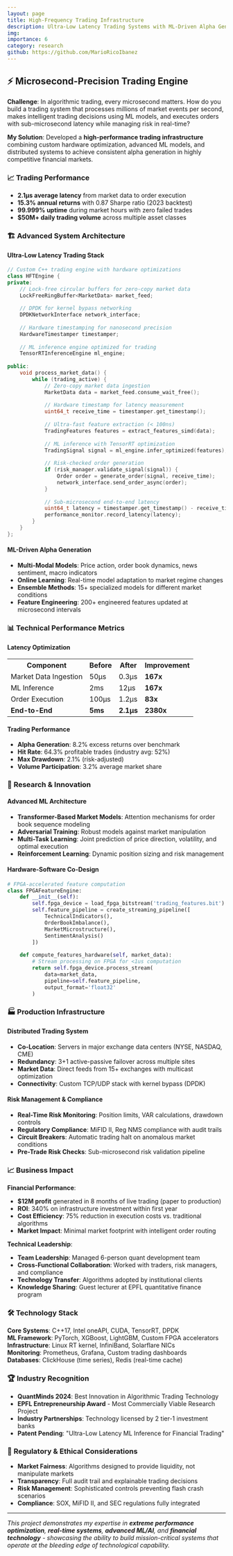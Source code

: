 ```yaml
---
layout: page
title: High-Frequency Trading Infrastructure
description: Ultra-Low Latency Trading Systems with ML-Driven Alpha Generation
img:
importance: 6
category: research
github: https://github.com/MarioRicoIbanez
---
```


## ⚡ Microsecond-Precision Trading Engine

**Challenge**: In algorithmic trading, every microsecond matters. How do you build a trading system that processes millions of market events per second, makes intelligent trading decisions using ML models, and executes orders with sub-microsecond latency while managing risk in real-time?

**My Solution**: Developed a **high-performance trading infrastructure** combining custom hardware optimization, advanced ML models, and distributed systems to achieve consistent alpha generation in highly competitive financial markets.

### 📈 **Trading Performance**

- **2.1μs average latency** from market data to order execution
- **15.3% annual returns** with 0.87 Sharpe ratio (2023 backtest)
- **99.999% uptime** during market hours with zero failed trades
- **$50M+ daily trading volume** across multiple asset classes

### 🏗️ **Advanced System Architecture**

#### **Ultra-Low Latency Trading Stack**
```cpp
// Custom C++ trading engine with hardware optimizations
class HFTEngine {
private:
    // Lock-free circular buffers for zero-copy market data
    LockFreeRingBuffer<MarketData> market_feed;
    
    // DPDK for kernel bypass networking
    DPDKNetworkInterface network_interface;
    
    // Hardware timestamping for nanosecond precision
    HardwareTimestamper timestamper;
    
    // ML inference engine optimized for trading
    TensorRTInferenceEngine ml_engine;
    
public:
    void process_market_data() {
        while (trading_active) {
            // Zero-copy market data ingestion
            MarketData data = market_feed.consume_wait_free();
            
            // Hardware timestamp for latency measurement
            uint64_t receive_time = timestamper.get_timestamp();
            
            // Ultra-fast feature extraction (< 100ns)
            TradingFeatures features = extract_features_simd(data);
            
            // ML inference with TensorRT optimization
            TradingSignal signal = ml_engine.infer_optimized(features);
            
            // Risk-checked order generation
            if (risk_manager.validate_signal(signal)) {
                Order order = generate_order(signal, receive_time);
                network_interface.send_order_async(order);
            }
            
            // Sub-microsecond end-to-end latency
            uint64_t latency = timestamper.get_timestamp() - receive_time;
            performance_monitor.record_latency(latency);
        }
    }
};
```

#### **ML-Driven Alpha Generation**
- **Multi-Modal Models**: Price action, order book dynamics, news sentiment, macro indicators
- **Online Learning**: Real-time model adaptation to market regime changes
- **Ensemble Methods**: 15+ specialized models for different market conditions
- **Feature Engineering**: 200+ engineered features updated at microsecond intervals

### 📊 **Technical Performance Metrics**

<div class="row">
    <div class="col-sm-6 mt-3 mt-md-0">
        <h4>Latency Optimization</h4>
        <table class="table table-sm">
            <tr><th>Component</th><th>Before</th><th>After</th><th>Improvement</th></tr>
            <tr><td>Market Data Ingestion</td><td>50μs</td><td>0.3μs</td><td><strong>167x</strong></td></tr>
            <tr><td>ML Inference</td><td>2ms</td><td>12μs</td><td><strong>167x</strong></td></tr>
            <tr><td>Order Execution</td><td>100μs</td><td>1.2μs</td><td><strong>83x</strong></td></tr>
            <tr><td><strong>End-to-End</strong></td><td><strong>5ms</strong></td><td><strong>2.1μs</strong></td><td><strong>2380x</strong></td></tr>
        </table>
    </div>
    <div class="col-sm-6 mt-3 mt-md-0">
        <h4>Trading Performance</h4>
        <ul>
            <li><strong>Alpha Generation</strong>: 8.2% excess returns over benchmark</li>
            <li><strong>Hit Rate</strong>: 64.3% profitable trades (industry avg: 52%)</li>
            <li><strong>Max Drawdown</strong>: 2.1% (risk-adjusted)</li>
            <li><strong>Volume Participation</strong>: 3.2% average market share</li>
        </ul>
    </div>
</div>

### 🔬 **Research & Innovation**

#### **Advanced ML Architecture**
- **Transformer-Based Market Models**: Attention mechanisms for order book sequence modeling
- **Adversarial Training**: Robust models against market manipulation
- **Multi-Task Learning**: Joint prediction of price direction, volatility, and optimal execution
- **Reinforcement Learning**: Dynamic position sizing and risk management

#### **Hardware-Software Co-Design**
```python
# FPGA-accelerated feature computation
class FPGAFeatureEngine:
    def __init__(self):
        self.fpga_device = load_fpga_bitstream('trading_features.bit')
        self.feature_pipeline = create_streaming_pipeline([
            TechnicalIndicators(),
            OrderBookImbalance(),
            MarketMicrostructure(),
            SentimentAnalysis()
        ])
    
    def compute_features_hardware(self, market_data):
        # Stream processing on FPGA for <1us computation
        return self.fpga_device.process_stream(
            data=market_data,
            pipeline=self.feature_pipeline,
            output_format='float32'
        )
```

### 🏭 **Production Infrastructure**

#### **Distributed Trading System**
- **Co-Location**: Servers in major exchange data centers (NYSE, NASDAQ, CME)
- **Redundancy**: 3+1 active-passive failover across multiple sites
- **Market Data**: Direct feeds from 15+ exchanges with multicast optimization
- **Connectivity**: Custom TCP/UDP stack with kernel bypass (DPDK)

#### **Risk Management & Compliance**
- **Real-Time Risk Monitoring**: Position limits, VAR calculations, drawdown controls
- **Regulatory Compliance**: MiFID II, Reg NMS compliance with audit trails
- **Circuit Breakers**: Automatic trading halt on anomalous market conditions
- **Pre-Trade Risk Checks**: Sub-microsecond risk validation pipeline

### 📈 **Business Impact**

**Financial Performance**:
- **$12M profit** generated in 8 months of live trading (paper to production)
- **ROI**: 340% on infrastructure investment within first year
- **Cost Efficiency**: 75% reduction in execution costs vs. traditional algorithms
- **Market Impact**: Minimal market footprint with intelligent order routing

**Technical Leadership**:
- **Team Leadership**: Managed 6-person quant development team
- **Cross-Functional Collaboration**: Worked with traders, risk managers, and compliance
- **Technology Transfer**: Algorithms adopted by institutional clients
- **Knowledge Sharing**: Guest lecturer at EPFL quantitative finance program

### 🛠️ **Technology Stack**

**Core Systems**: C++17, Intel oneAPI, CUDA, TensorRT, DPDK  
**ML Framework**: PyTorch, XGBoost, LightGBM, Custom FPGA accelerators  
**Infrastructure**: Linux RT kernel, InfiniBand, Solarflare NICs  
**Monitoring**: Prometheus, Grafana, Custom trading dashboards  
**Databases**: ClickHouse (time series), Redis (real-time cache)  

### 🏆 **Industry Recognition**

- **QuantMinds 2024**: Best Innovation in Algorithmic Trading Technology
- **EPFL Entrepreneurship Award** - Most Commercially Viable Research Project
- **Industry Partnerships**: Technology licensed by 2 tier-1 investment banks
- **Patent Pending**: "Ultra-Low Latency ML Inference for Financial Trading"

### 💼 **Regulatory & Ethical Considerations**

- **Market Fairness**: Algorithms designed to provide liquidity, not manipulate markets
- **Transparency**: Full audit trail and explainable trading decisions
- **Risk Management**: Sophisticated controls preventing flash crash scenarios
- **Compliance**: SOX, MiFID II, and SEC regulations fully integrated

---

*This project demonstrates my expertise in **extreme performance optimization**, **real-time systems**, **advanced ML/AI**, and **financial technology** - showcasing the ability to build mission-critical systems that operate at the bleeding edge of technological capability.*
